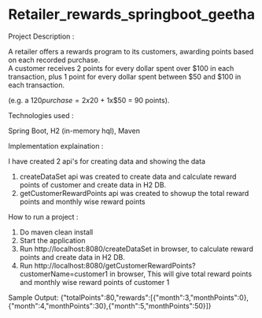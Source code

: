 # Retailer_rewards_springboot_geetha
Project Description :

A retailer offers a rewards program to its customers, awarding points based on each recorded purchase.  
A customer receives 2 points for every dollar spent over $100 in each transaction, plus 1 point for every dollar spent between $50 and $100 in each transaction. 

(e.g. a $120 purchase = 2x$20 + 1x$50 = 90 points). 

Technologies used :  

Spring Boot, H2 (in-memory hql), Maven

Implementation explaination :

I have created 2 api's for creating data and showing the data

1. createDataSet api was created to create data and calculate reward points of customer and create data in H2 DB.
2. getCustomerRewardPoints api was created to showup the total reward points and monthly wise reward points

How to run a project :

1.	Do maven clean install 
2.	Start the application
3.  Run http://localhost:8080/createDataSet in browser, to calculate reward points and create data in H2 DB.
4.	Run http://localhost:8080/getCustomerRewardPoints?customerName=customer1 in browser, This will give total reward points and monthly wise reward points of customer 1


Sample Output:
{"totalPoints":80,"rewards":[{"month":3,"monthPoints":0},{"month":4,"monthPoints":30},{"month":5,"monthPoints":50}]}
